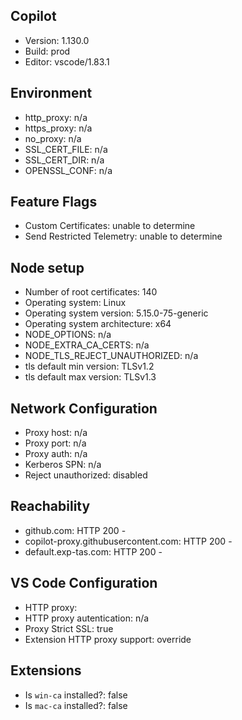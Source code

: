 ## Copilot

- Version: 1.130.0
- Build: prod
- Editor: vscode/1.83.1

## Environment

- http_proxy: n/a
- https_proxy: n/a
- no_proxy: n/a
- SSL_CERT_FILE: n/a
- SSL_CERT_DIR: n/a
- OPENSSL_CONF: n/a

## Feature Flags

- Custom Certificates: unable to determine
- Send Restricted Telemetry: unable to determine

## Node setup

- Number of root certificates: 140
- Operating system: Linux
- Operating system version: 5.15.0-75-generic
- Operating system architecture: x64
- NODE_OPTIONS: n/a
- NODE_EXTRA_CA_CERTS: n/a
- NODE_TLS_REJECT_UNAUTHORIZED: n/a
- tls default min version: TLSv1.2
- tls default max version: TLSv1.3

## Network Configuration

- Proxy host: n/a
- Proxy port: n/a
- Proxy auth: n/a
- Kerberos SPN: n/a
- Reject unauthorized: disabled

## Reachability

- github.com: HTTP 200 - 
- copilot-proxy.githubusercontent.com: HTTP 200 - 
- default.exp-tas.com: HTTP 200 - 

## VS Code Configuration

- HTTP proxy: 
- HTTP proxy autentication: n/a
- Proxy Strict SSL: true
- Extension HTTP proxy support: override

## Extensions

- Is `win-ca` installed?: false
- Is `mac-ca` installed?: false